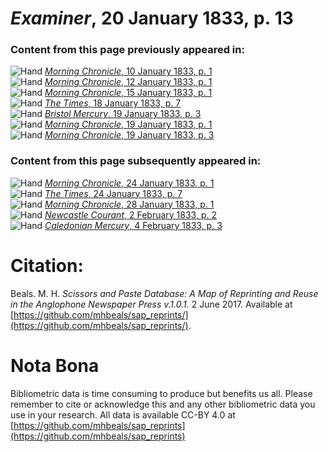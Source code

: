 # *Examiner*, 20 January 1833, p. 13  
  
### Content from this page previously appeared in:  
![Hand](http://scissorsandpaste.net/wp-content/uploads/2017/06/smallhandpointer.png) [*Morning Chronicle*, 10 January 1833, p. 1](https://mhbeals.github.io/sap_html/Morning-Chronicle/Morning-Chronicle-10-January-1833-p-1)  
![Hand](http://scissorsandpaste.net/wp-content/uploads/2017/06/smallhandpointer.png) [*Morning Chronicle*, 12 January 1833, p. 1](https://mhbeals.github.io/sap_html/Morning-Chronicle/Morning-Chronicle-12-January-1833-p-1)  
![Hand](http://scissorsandpaste.net/wp-content/uploads/2017/06/smallhandpointer.png) [*Morning Chronicle*, 15 January 1833, p. 1](https://mhbeals.github.io/sap_html/Morning-Chronicle/Morning-Chronicle-15-January-1833-p-1)  
![Hand](http://scissorsandpaste.net/wp-content/uploads/2017/06/smallhandpointer.png) [*The Times*, 18 January 1833, p. 7](https://mhbeals.github.io/sap_html/The-Times/The-Times-18-January-1833-p-7)  
![Hand](http://scissorsandpaste.net/wp-content/uploads/2017/06/smallhandpointer.png) [*Bristol Mercury*, 19 January 1833, p. 3](https://mhbeals.github.io/sap_html/Bristol-Mercury/Bristol-Mercury-19-January-1833-p-3)  
![Hand](http://scissorsandpaste.net/wp-content/uploads/2017/06/smallhandpointer.png) [*Morning Chronicle*, 19 January 1833, p. 1](https://mhbeals.github.io/sap_html/Morning-Chronicle/Morning-Chronicle-19-January-1833-p-1)  
![Hand](http://scissorsandpaste.net/wp-content/uploads/2017/06/smallhandpointer.png) [*Morning Chronicle*, 19 January 1833, p. 3](https://mhbeals.github.io/sap_html/Morning-Chronicle/Morning-Chronicle-19-January-1833-p-3)  
  
### Content from this page subsequently appeared in:  
![Hand](http://scissorsandpaste.net/wp-content/uploads/2017/06/smallhandpointer.png) [*Morning Chronicle*, 24 January 1833, p. 1](https://mhbeals.github.io/sap_html/Morning-Chronicle/Morning-Chronicle-24-January-1833-p-1)  
![Hand](http://scissorsandpaste.net/wp-content/uploads/2017/06/smallhandpointer.png) [*The Times*, 24 January 1833, p. 7](https://mhbeals.github.io/sap_html/The-Times/The-Times-24-January-1833-p-7)  
![Hand](http://scissorsandpaste.net/wp-content/uploads/2017/06/smallhandpointer.png) [*Morning Chronicle*, 28 January 1833, p. 1](https://mhbeals.github.io/sap_html/Morning-Chronicle/Morning-Chronicle-28-January-1833-p-1)  
![Hand](http://scissorsandpaste.net/wp-content/uploads/2017/06/smallhandpointer.png) [*Newcastle Courant*, 2 February 1833, p. 2](https://mhbeals.github.io/sap_html/Newcastle-Courant/Newcastle-Courant-2-February-1833-p-2)  
![Hand](http://scissorsandpaste.net/wp-content/uploads/2017/06/smallhandpointer.png) [*Caledonian Mercury*, 4 February 1833, p. 3](https://mhbeals.github.io/sap_html/Caledonian-Mercury/Caledonian-Mercury-4-February-1833-p-3)  


# Citation: 

Beals. M. H. *Scissors and Paste Database: A Map of Reprinting and Reuse in the Anglophone Newspaper Press v.1.0.1.* 2 June 2017. Available at [https://github.com/mhbeals/sap_reprints/](https://github.com/mhbeals/sap_reprints/). 

# Nota Bona

Bibliometric data is time consuming to produce but benefits us all. Please remember to cite or acknowledge this and any other bibliometric data you use in your research. All data is available CC-BY 4.0 at [https://github.com/mhbeals/sap_reprints](https://github.com/mhbeals/sap_reprints)